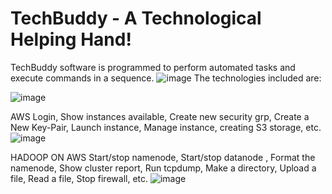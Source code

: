 # TechBuddy - A Technological Helping Hand!
TechBuddy software is programmed to perform automated tasks and execute commands in a sequence.
![image](https://user-images.githubusercontent.com/66177822/149616089-3b89dea4-af0b-46e5-aa29-1b2ea3c25a2e.png)
The technologies included are:

![image](https://user-images.githubusercontent.com/66177822/149616320-26b6c6c3-876b-4e56-bb2e-b064283c1000.png)


AWS
Login, Show instances available, Create new security grp, Create a New Key-Pair, Launch instance, Manage instance, creating S3 storage, etc.
![image](https://user-images.githubusercontent.com/66177822/149616244-96be2a86-d90f-4dbb-a397-51fecc669abf.png)

HADOOP ON AWS
Start/stop  namenode, Start/stop datanode , Format the namenode, Show cluster report, Run tcpdump, Make a directory, Upload a file, Read a file, Stop firewall, etc.
![image](https://user-images.githubusercontent.com/66177822/149616253-3a19e5dd-1559-400a-8c0d-f9102215cdb2.png)



